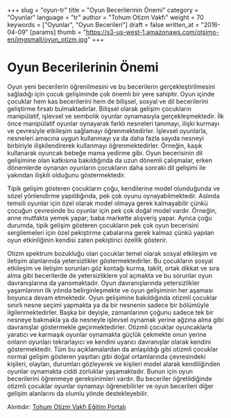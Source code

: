 +++
slug = "oyun-tr"
title = "Oyun Becerilerinin Önemi"
category = "Oyunlar"
language = "tr"
author = "Tohum Otizm Vakfı"
weight = 70
keywords = ["Oyunlar", "Oyun Becerileri"]
draft = false
written_at = "2016-04-09"
[params]
thumb = "https://s3-us-west-1.amazonaws.com/otsimo-en/imgsmall/oyun_otizm.jpg"
+++
# Oyun Becerilerinin Önemi

Oyun yeni becerilerin öğrenilmesini ve bu becerilerin gerçekleştirilmesini sağladığı için çocuk gelişiminde çok önemli bir yere sahiptir. Oyun içinde çocuklar hem kas becerilerini hem de bilişsel, sosyal ve dil becerilerini geliştirme fırsatı bulmaktadırlar. Bilişsel olarak gelişim çocukların manipülatif, işlevsel ve sembolik oyunlar oynamasıyla gerçekleşmektedir. İlk önce manipülatif oyunlar oynayarak farklı nesneleri tanımayı, ilişki kurmayı ve çevresiyle etkileşim sağlamayı öğrenmektedirler. İşlevsel oyunlarla, nesneleri amacına uygun kullanmayı ya da daha fazla sayıda nesneyi birbiriyle ilişkilendirerek kullanmayı öğrenmektedirler. Örneğin, kaşık kullanarak oyuncak bebeğe mama yedirme gibi. Oyun becerisinin dil gelişimine olan katkısına bakıldığında da uzun dönemli çalışmalar, erken dönemlerde oynanan oyunların çocukların daha sonraki dil gelişimi ile yakından ilişkili olduğunu göstermektedir.

Tipik gelişim gösteren çocukların çoğu, kendilerine model olunduğunda ve sözel yönlendirme yapıldığında, pek çok oyunu oynayabilmektedir. Aslında temsili oyunlar için özel olarak model olmaya gerek kalmayabilir çünkü çocuğun çevresinde bu oyunlar için pek çok doğal model vardır. Örneğin, anne mutfakta yemek yapar; baba markette alışveriş yapar. Ayrıca çoğu durumda, tipik gelişim gösteren çocukların pek çok oyun becerisini sergilemeleri için özel pekiştirme çabalarına gerek kalmaz çünkü yapılan oyun etkinliğinin kendisi zaten pekiştirici özellik gösterir.

Otizm spektrum bozukluğu olan çocuklar temel olarak sosyal etkileşim ve iletişim alanlarında yetersizlikler göstermektedirler. Bu çocukların sosyal etkileşim ve iletişim sorunları göz kontağı kurma, taklit, ortak dikkat ve sıra alma gibi becerilerde de yetersizliklere yol açmakta ve bu sorunlar oyun davranışlarına da yansımaktadır. Oyun davranışlarında yetersizlikler yaşamlarının ilk yılında belirginleşmekte ve oyun gelişiminin her aşaması boyunca devam etmektedir. Oyun gelişimine bakıldığında otizmli çocuklar sınırlı nesne seçimi yapmakta ya da bir nesnenin sadece bir bölümüyle ilgilenmektedirler. Başka bir deyişle, zamanlarının çoğunu sadece tek bir nesneye bakmakla ya da nesneyle işlevsel oynamak yerine ağzına alma gibi davranışlar göstermekle geçirmektedirler. Otizmli çocuklar oyuncaklarla yaratıcı ve karmaşık oyunlar oynamakta güçlük çekmekte onun yerine onların oyunları tekrarlayıcı ve kendini uyarıcı davranışlar olarak kendini göstermektedir. Tüm bu açıklamalardan da anlaşıldığı gibi otizmli çocuklar normal gelişim gösteren yaşıtları gibi doğal ortamlarında çevresindeki kişileri, olayları, durumları gözleyerek ve kişileri model alarak kendiliğinden oyunlar oynamakta ciddi zorluklar yaşamaktadır. Bunun için oyun becerilerini öğrenmeye gereksinimleri vardır. Bu beceriler öğretildiğinde otizmli çocuklar oyunlar oynamayı öğrenebilirler ve oyun becerileri diğer gelişim alanlarını da olumlu yönde destekleyebilir.

Alıntıdır: [Tohum Otizm Vakfı Eğitim Portalı](http://www.tohumotizmportali.org/icerik/temel-becerileri-kazandirmak/oyun-oynama/oyun-becerilerinin-onemi)
